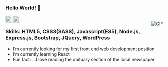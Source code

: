 ### Hello World! 👋

<a href="https://www.linkedin.com/in/manel-ariapala/">
  <img align="left" alt="Manel's Linkdein" width="22px" src="https://cdn.jsdelivr.net/npm/simple-icons@v3/icons/linkedin.svg" />
</a>
<a href="https://github.com/AhBooChai">
  <img align="left" alt="Manel's Github" width="22px" src="https://cdn.jsdelivr.net/npm/simple-icons@v3/icons/github.svg" />
</a>
<br />
<img align="right" alt="GIF" src="https://raw.githubusercontent.com/JoeyBling/JoeyBling/master/pic/pusheencode.gif" />

### Skills: HTML5, CSS3(SASS), Javascript(ES5), Node.js, Express.js, Bootstrap, JQuery, WordPress 

- I’m currently looking for my first front end web development position
- I’m currently learning React
- Fun fact: ...I love reading the obituary section of the local newspaper


